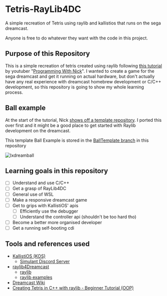 # Tetris-RayLib4DC
A simple recreation of Tetris using raylib and kallistios that runs on the sega dreamcast.

Anyone is free to do whatever they want with the code in this project.

## Purpose of this Repository
This is a simple recreation of tetris created using raylib following [this tutorial](https://www.youtube.com/watch?v=wVYKG_ch4yM) by youtuber "[Programming With Nick](https://www.youtube.com/@programmingwithnick)". I wanted to create a game for the sega dreamcast and get it running on actual hardware, but don't actually have any real experience with dreamcast homebrew development or C/C++ development, so this repository is going to show my whole learning process.

## Ball example
At the start of the tutorial, Nick [shows off a template repository](https://github.com/educ8s/Raylib-CPP-Starter-Template-for-VSCODE-V2/tree/main). I ported this over first and it might be a good place to get started with Raylib development on the dreamcast. 

This template Ball Example is stored in the [BallTemplate branch](https://github.com/Niisoks/Tetris-RayLib4DC/tree/BallTemplate) in this repository

![lxdreamball](https://github.com/user-attachments/assets/db12df31-a8cc-416d-8ef8-4d4bad9c2823)

## Learning goals in this repository
- [ ] Understand and use C/C++
- [ ] Get a grasp of RayLib4DC
- [ ] General use of WSL
- [ ] Make a responsive dreamcast game
- [ ] Get to grips with KallistiOS' apis
    - [ ] Efficiently use the debugger
    - [ ] Understand the controller api (shouldn't be too hard tho)
- [ ] Become a better more organised developer
- [ ] Get a running self-booting cdi

## Tools and references used
- [KallistiOS (KOS)](https://github.com/KallistiOS/KallistiOS)
    - [Simulant Discord Server](https://discord.gg/NtBGReCtBT)
- [raylib4Dreamcast](https://github.com/psxdev/raylib4Dreamcast)
    - [raylib](https://github.com/raysan5/raylib)
    - [raylib examples](https://www.raylib.com/examples.html)
- [Dreamcast Wiki](https://dreamcast.wiki/Dreamcast.wiki)
- [Creating Tetris in C++ with raylib - Beginner Tutorial (OOP)](https://www.youtube.com/watch?v=wVYKG_ch4yM)
